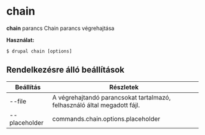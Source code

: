 # chain
**chain** parancs Chain parancs végrehajtása

**Használat:**
```
$ drupal chain [options] 
```

## Rendelkezésre álló beállítások
Beállítás | Részletek
-------|-------------
--file | A végrehajtandó parancsokat tartalmazó, felhasználó által megadott fájl.
--placeholder | commands.chain.options.placeholder
